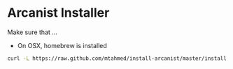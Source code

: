Arcanist Installer
==================

Make sure that ...
- On OSX, homebrew is installed

```sh
curl -L https://raw.github.com/mtahmed/install-arcanist/master/install.sh | sh
```
